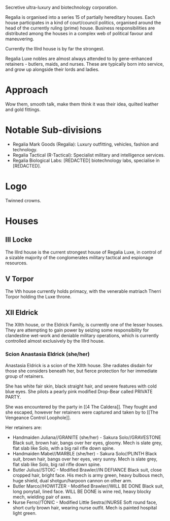 Secretive ultra-luxury and biotechnology corporation.

Regalia is organised into a series 15 of partially hereditary houses. Each house participates in a kind of court/council politics, organised around the head of the currently ruling (prime) house. Business responsibilities are distributed among the houses in a complex web of political favour and maneuvering.

Currently the IIIrd house is by far the strongest.

Regalia Luxe nobles are almost always attended to by gene-enhanced retainers - butlers, maids, and nurses. These are typically born into service, and grow up alongside their lords and ladies.

# Approach
Wow them, smooth talk, make them think it was their idea, quilted leather and gold fittings.
  
# Notable Sub-divisions
- Regalia Mark Goods (Regalia): Luxury outfitting, vehicles, fashion and technology. 
- Regalia Tactical (R-Tactical): Specialist military and intelligence services.
- Regalia Biological Labs: [REDACTED] biotechnology labs, specialise in [REDACTED].

# Logo
Twinned crowns.

# Houses

## III Locke

The IIIrd house is the current strongest house of Regalia Luxe, in control of a sizable majority of the conglomerates military tactical and espionage resources.

## V Torpor

The Vth house currently holds primacy, with the venerable matriach Therri Torpor holding the Luxe throne.

## XII Eldrick

The XIIth house, or the Eldrick Family, is currently one of the lesser houses. They are attempting to gain power by seizing some responsibility for clandestine wet-work and deniable military operations, which is currently controlled almost exclusively by the IIIrd house.

### Scion Anastasia Eldrick (she/her)

Anastasia Eldrick is a scion of the XIIth house. She radiates disdain for those she considers beneath her, but fierce protection for her immediate group of retainers.

She has white fair skin, black straight hair, and severe features with cold blue eyes. She pilots a pearly pink modified Drop-Bear called PRIVATE PARTY.

She was encountered by the party in [[4 The Caldera]]. They fought and she escaped, however her retainers were captured and taken by to [[The Vengeance Control Loophole]].

Her retainers are:
- Handmaiden Juliana//GRANITE (she/her) - Sakura Solo//GRAVESTONE
	Black suit, brown hair, bangs over her eyes, gloomy. Mech is slate grey, flat slab like Solo, with a big rail rifle down spine.
- Handmaiden Mabel//MARBLE (she/her) - Sakura Solo//PLINTH
	Black suit, brown hair, bangs over her eyes, very sunny. Mech is slate grey, flat slab like Solo, big rail rifle down spine.
- Butler Julius//STOIC - Modified Brawler//IN DEFIANCE
	Black suit, close cropped hair, bright face. His mech is army green, heavy bulbous mech, huge shield, dual shotgun/harpoon cannon on other arm.
- Butler Marco//HOWITZER - Modified Brawler//WILL BE DONE
	Black suit, long ponytail, lined face. WILL BE DONE is wine red, heavy blocky mech, wielding pair of axes.
- Nurse Ferro//TONIC - Modified Little Sestra//NURSE
	Soft round face, short curly brown hair, wearing nurse outfit. Mech is painted hospital light green.